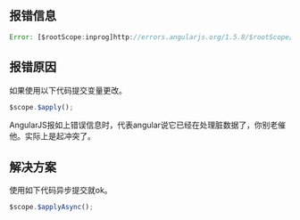 <!--
 * @Author: zhupengfei6623
 * @Date: 2020-09-14 11:23:25
 * @Description: file content
-->

## 报错信息
```js
Error: [$rootScope:inprog]http://errors.angularjs.org/1.5.8/$rootScope/inprog?p0=%24apply
```
## 报错原因
如果使用以下代码提交变量更改。
``` js
$scope.$apply();
```
AngularJS报如上错误信息时，代表angular说它已经在处理脏数据了，你别老催他。实际上是起冲突了。
## 解决方案
使用如下代码异步提交就ok。
``` js
$scope.$applyAsync();
```